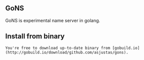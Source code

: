 ## GoNS
GoNS is experimental name server in golang.

## Install from binary
	You're free to download up-to-date binary from [gobuild.io](http://gobuild.io/download/github.com/asjustas/gons).
